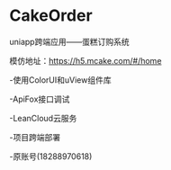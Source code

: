 # CakeOrder
uniapp跨端应用——蛋糕订购系统

模仿地址：https://h5.mcake.com/#/home

-使用ColorUI和uView组件库 

-ApiFox接口调试 

-LeanCloud云服务 

-项目跨端部署 

-原账号(18288970618)

